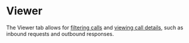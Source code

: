 ﻿---
sidebar_position: 1
---

# Viewer

<head>
  <meta name="guidename" content="API Management"/>
  <meta name="context" content="GUID-58a39071-c0da-44ab-8251-a5b8cb054e20"/>
</head>


The Viewer tab allows for [filtering calls](./Filtering_calls.md) and [viewing call details](./Viewing_call_details.md), such as inbound requests and outbound responses. 
